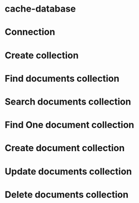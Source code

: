 # cache-database

# Connection

# Create collection

# Find documents collection

# Search documents collection

# Find One document collection

# Create document collection

# Update documents collection

# Delete documents collection